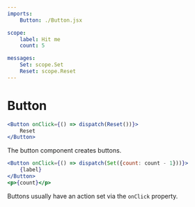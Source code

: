 ```yaml
---
imports:
    Button: ./Button.jsx

scope:
    label: Hit me
    count: 5

messages:
    Set: scope.Set
    Reset: scope.Reset
---
```


# Button

```jsx render hero
<Button onClick={() => dispatch(Reset())}>
    Reset
</Button>
```

The button component creates buttons.

```jsx demo
<Button onClick={() => dispatch(Set({count: count - 1}))}>
    {label}
</Button>
<p>{count}</p>
```

Buttons usually have an action set via the `onClick` property.
